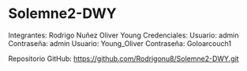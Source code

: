 # Solemne2-DWY
Integrantes: Rodrigo Nuñez
             Oliver Young
Credenciales: 
Usuario: admin Contraseña: admin
Usuario: Young_Oliver Contraseña: Goloarcouch1

Repositorio GitHub: https://github.com/Rodrigonu8/Solemne2-DWY.git